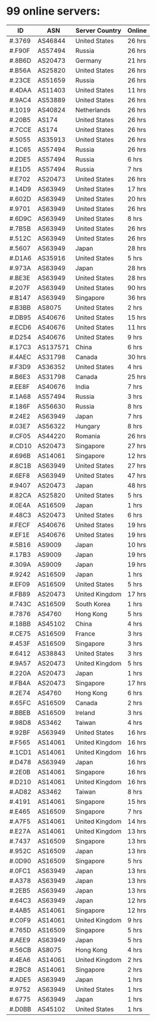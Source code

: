 # 99 online servers:

| ID | ASN | Server Country | Online |
| ------ | ------ | ------ | ------ |
| #.3769 | AS46844 | United States | 26 hrs |
| #.F90F | AS57494 | Russia | 26 hrs |
| #.8B6D | AS20473 | Germany | 21 hrs |
| #.B56A | AS25820 | United States | 26 hrs |
| #.23CE | AS51659 | Russia | 26 hrs |
| #.4DAA | AS11403 | United States | 11 hrs |
| #.9AC4 | AS53889 | United States | 26 hrs |
| #.1019 | AS40824 | Netherlands | 26 hrs |
| #.20B5 | AS174 | United States | 26 hrs |
| #.7CCE | AS174 | United States | 26 hrs |
| #.5055 | AS35913 | United States | 26 hrs |
| #.1C65 | AS57494 | Russia | 26 hrs |
| #.2DE5 | AS57494 | Russia | 6 hrs |
| #.E1D5 | AS57494 | Russia | 7 hrs |
| #.E702 | AS20473 | United States | 26 hrs |
| #.14D9 | AS63949 | United States | 17 hrs |
| #.602D | AS63949 | United States | 20 hrs |
| #.9701 | AS63949 | United States | 26 hrs |
| #.6D9C | AS63949 | United States | 8 hrs |
| #.7B5B | AS63949 | United States | 26 hrs |
| #.512C | AS63949 | United States | 26 hrs |
| #.5607 | AS63949 | Japan | 28 hrs |
| #.D1A6 | AS35916 | United States | 5 hrs |
| #.973A | AS63949 | Japan | 28 hrs |
| #.BE3E | AS63949 | United States | 28 hrs |
| #.207F | AS63949 | United States | 90 hrs |
| #.B147 | AS63949 | Singapore | 36 hrs |
| #.B3BB | AS8075 | United States | 2 hrs |
| #.DB95 | AS40676 | United States | 15 hrs |
| #.ECD6 | AS40676 | United States | 11 hrs |
| #.D254 | AS40676 | United States | 9 hrs |
| #.17C3 | AS137571 | China | 6 hrs |
| #.4AEC | AS31798 | Canada | 30 hrs |
| #.F3D9 | AS36352 | United States | 4 hrs |
| #.B6E3 | AS31798 | Canada | 25 hrs |
| #.EE8F | AS40676 | India | 7 hrs |
| #.1A68 | AS57494 | Russia | 3 hrs |
| #.186F | AS56630 | Russia | 8 hrs |
| #.24E2 | AS63949 | Japan | 7 hrs |
| #.03E7 | AS56322 | Hungary | 8 hrs |
| #.CF05 | AS44220 | Romania | 26 hrs |
| #.CD10 | AS20473 | Singapore | 27 hrs |
| #.696B | AS14061 | Singapore | 12 hrs |
| #.8C1B | AS63949 | United States | 27 hrs |
| #.6EF8 | AS63949 | United States | 47 hrs |
| #.9407 | AS20473 | Japan | 48 hrs |
| #.82CA | AS25820 | United States | 5 hrs |
| #.0E4A | AS16509 | Japan | 1 hrs |
| #.48C3 | AS20473 | United States | 6 hrs |
| #.FECF | AS40676 | United States | 19 hrs |
| #.EF1E | AS40676 | United States | 19 hrs |
| #.5B16 | AS9009 | Japan | 10 hrs |
| #.17B3 | AS9009 | Japan | 19 hrs |
| #.309A | AS9009 | Japan | 19 hrs |
| #.9242 | AS16509 | Japan | 1 hrs |
| #.EF09 | AS16509 | United States | 5 hrs |
| #.FB89 | AS20473 | United Kingdom | 17 hrs |
| #.743C | AS16509 | South Korea | 1 hrs |
| #.7876 | AS4760 | Hong Kong | 5 hrs |
| #.18BB | AS45102 | China | 4 hrs |
| #.CE75 | AS16509 | France | 3 hrs |
| #.453F | AS16509 | Singapore | 3 hrs |
| #.6412 | AS38843 | United States | 3 hrs |
| #.9A57 | AS20473 | United Kingdom | 5 hrs |
| #.220A | AS20473 | Japan | 1 hrs |
| #.FB4A | AS20473 | Singapore | 17 hrs |
| #.2E74 | AS4760 | Hong Kong | 6 hrs |
| #.65FC | AS16509 | Canada | 2 hrs |
| #.BBEB | AS16509 | Ireland | 3 hrs |
| #.98D8 | AS3462 | Taiwan | 4 hrs |
| #.92BF | AS63949 | United States | 16 hrs |
| #.F565 | AS14061 | United Kingdom | 16 hrs |
| #.1CD1 | AS14061 | United Kingdom | 16 hrs |
| #.D478 | AS63949 | Japan | 16 hrs |
| #.2E0B | AS14061 | Singapore | 16 hrs |
| #.D210 | AS14061 | United Kingdom | 16 hrs |
| #.AD82 | AS3462 | Taiwan | 8 hrs |
| #.4191 | AS14061 | Singapore | 15 hrs |
| #.E465 | AS16509 | Singapore | 7 hrs |
| #.A7F5 | AS14061 | United Kingdom | 14 hrs |
| #.E27A | AS14061 | United Kingdom | 13 hrs |
| #.7437 | AS16509 | Singapore | 13 hrs |
| #.952C | AS16509 | Japan | 13 hrs |
| #.0D90 | AS16509 | Singapore | 5 hrs |
| #.0FC1 | AS63949 | Japan | 13 hrs |
| #.A378 | AS63949 | Japan | 13 hrs |
| #.2EB5 | AS63949 | Japan | 13 hrs |
| #.64C3 | AS63949 | Japan | 12 hrs |
| #.4AB5 | AS14061 | Singapore | 12 hrs |
| #.C0F9 | AS14061 | United Kingdom | 9 hrs |
| #.765D | AS16509 | Singapore | 5 hrs |
| #.AEE9 | AS63949 | Japan | 5 hrs |
| #.56CB | AS8075 | Hong Kong | 4 hrs |
| #.4EA6 | AS14061 | United Kingdom | 2 hrs |
| #.2BC8 | AS14061 | Singapore | 2 hrs |
| #.ADE5 | AS63949 | Japan | 1 hrs |
| #.9752 | AS63949 | United States | 1 hrs |
| #.6775 | AS63949 | Japan | 1 hrs |
| #.D0BB | AS45102 | United States | 1 hrs |

